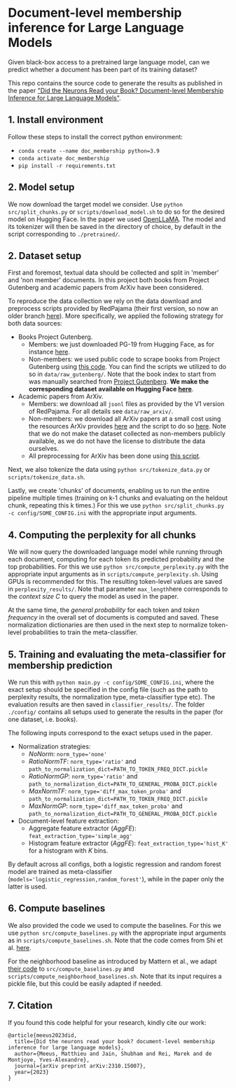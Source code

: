 # Document-level membership inference for Large Language Models

Given black-box access to a pretrained large language model, can we predict whether a document has been part of its training dataset? 

This repo contains the source code to generate the results as published in the paper ["Did the Neurons Read your Book? Document-level Membership Inference for Large Language Models"](https://arxiv.org/pdf/2310.15007). 

## 1. Install environment

Follow these steps to install the correct python environment:
- `conda create --name doc_membership python=3.9`
- `conda activate doc_membership`
- `pip install -r requirements.txt`

## 2. Model setup

We now download the target model we consider. Use `python src/split_chunks.py` or `scripts/download_model.sh` to do so for the desired model on Hugging Face. In the paper we used [OpenLLaMA](https://huggingface.co/openlm-research/open_llama_7b). The model and its tokenizer will then be saved in the directory of choice, by default in the script corresponding to `./pretrained/`.

## 2. Dataset setup

First and foremost, textual data should be collected and split in 'member' and 'non member' documents. In this project both books from Project Gutenberg and academic papers from ArXiv have been considered. 

To reproduce the data collection we rely on the data download and preprocess scripts provided by RedPajama (their first version, so now an older branch [here](https://github.com/togethercomputer/RedPajama-Data/tree/rp_v1)). More specifically, we applied the following strategy for both data sources:
- Books Project Gutenberg. 
    - Members: we just downloaded PG-19 from Hugging Face, as for instance [here](https://huggingface.co/datasets/deepmind/pg19).
    - Non-members: we used public code to scrape books from Project Gutenberg using [this code](https://github.com/kpully/gutenberg_scraper). You can find the scripts we utilized to do so in `data/raw_gutenberg/`. Note that the book index to start from was manually searched from [Project Gutenberg](https://www.gutenberg.org/). **We make the corresponding dataset available on Hugging Face [here](https://huggingface.co/datasets/imperial-cpg/project-gutenberg-extended)**. 
- Academic papers from ArXiv. 
    - Members: we download all `jsonl` files as provided by the V1 version of RedPajama. For all details see `data/raw_arxiv/`.
    - Non-members: we download all ArXiv papers at a small cost using the resources ArXiv provides [here](https://info.arxiv.org/help/bulk_data_s3.html) and the script to do so [here](https://github.com/togethercomputer/RedPajama-Data/blob/rp_v1/data_prep/arxiv/run_download.py). Note that we do not make the dataset collected as non-members publicly available, as we do not have the license to distribute the data ourselves. 
    - All preprocessing for ArXiv has been done using [this script](https://github.com/togethercomputer/RedPajama-Data/blob/rp_v1/data_prep/arxiv/run_clean.py).

Next, we also tokenize the data using `python src/tokenize_data.py` or `scripts/tokenize_data.sh`.

Lastly, we create 'chunks' of documents, enabling us to run the entire pipeline multiple times (training on k-1 chunks and evaluating on the heldout chunk, repeating this k times.)
For this we use `python src/split_chunks.py -c config/SOME_CONFIG.ini` with the appropriate input arguments. 

## 4. Computing the perplexity for all chunks

We will now query the downloaded language model while running through each document, computing for each token its predicted probability and the top probabilities. 
For this we use `python src/compute_perplexity.py` with the appropriate input arguments as in `scripts/compute_perplexity.sh`. Using GPUs is recommended for this. 
The resulting token-level values are saved in `perplexity_results/`. Note that parameter `max_length`here corresponds to the *context size C* to query the model as used in the paper. 

At the same time, the *general probability* for each token and *token frequency* in the overall set of documents is computed and saved. These normalization dictionaries are then used in the next step to normalize token-level probabilities to train the meta-classifier. 

## 5. Training and evaluating the meta-classifier for membership prediction

We run this with `python main.py -c config/SOME_CONFIG.ini`, where the exact setup should be specified in the config file (such as the path to perplexity results, the normalization type, meta-classifier type etc). 
The evaluation results are then saved in `classifier_results/`. The folder `./config/` contains all setups used to generate the results in the paper (for one dataset, i.e. books). 

The following inputs correspond to the exact setups used in the paper. 
- Normalization strategies:
    - *NoNorm*: `norm_type='none'`
    - *RatioNormTF*: `norm_type='ratio'` and `path_to_normalization_dict=PATH_TO_TOKEN_FREQ_DICT.pickle`
    - *RatioNormGP*: `norm_type='ratio'` and `path_to_normalization_dict=PATH_TO_GENERAL_PROBA_DICT.pickle`
    - *MaxNormTF*: `norm_type='diff_max_token_proba'` and `path_to_normalization_dict=PATH_TO_TOKEN_FREQ_DICT.pickle`
    - *MaxNormGP*: `norm_type='diff_max_token_proba'` and `path_to_normalization_dict=PATH_TO_GENERAL_PROBA_DICT.pickle`
- Document-level feature extraction:
    - Aggregate feature extractor (*AggFE*): `feat_extraction_type='simple_agg'`
    - Histogram feature extractor (*AggFE*): `feat_extraction_type='hist_K'` for a histogram with *K* bins. 
    
By default across all configs, both a logistic regression and random forest model are trained as meta-classifier (`models='logistic_regression,random_forest'`), while in the paper only the latter is used.
    
 

## 6. Compute baselines

We also provided the code we used to compute the baselines. For this we use `python src/compute_baselines.py` with the appropriate input arguments as in `scripts/compute_baselines.sh`. Note that the code comes from Shi et al. [here](https://github.com/swj0419/detect-pretrain-code).

For the neighborhood baseline as introduced by Mattern et al., we adapt [their code](https://github.com/mireshghallah/neighborhood-curvature-mia) to `src/compute_baselines.py` and `scripts/compute_neighborhood_baselines.sh`. Note that its input requires a pickle file, but this could be easily adapted if needed.

## 7. Citation

If you found this code helpful for your research, kindly cite our work: 

```
@article{meeus2023did,
  title={Did the neurons read your book? document-level membership inference for large language models},
  author={Meeus, Matthieu and Jain, Shubham and Rei, Marek and de Montjoye, Yves-Alexandre},
  journal={arXiv preprint arXiv:2310.15007},
  year={2023}
}
```